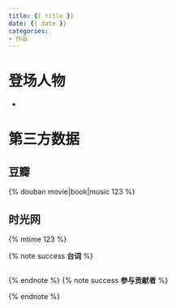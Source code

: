 ```yaml
---
title: {{ title }}
date: {{ date }}
categories: 
- 作品
---
```


<!-- 作品摘要 -->

<!-- more -->

<!-- 登场人物 -->
# 登场人物

- 

<!-- 第三方数据 -->
# 第三方数据

## 豆瓣
{% douban movie|book|music 123 %}
## 时光网
{% mtime 123 %}

{% note success **台词** %}
```txt

```
{% endnote %}
{% note success **参与贡献者** %}

{% endnote %}